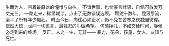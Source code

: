 生而为人，带着最原始的憧憬与向往。
不谙世事，也曾豪言壮语，自信可散发万丈光芒。
一路走来，稀里糊涂，点击了无数错误选项。
蹉跎十数年，屁滚尿流，磨平了所有年少痴狂。
时至今日，向往心如止水，仍不免在苦寒之夜独自彷徨。
恍然大悟，世间一切谎言，最残忍的叫做希望。
何须挣扎，不如交给时间，静候必定到来的终场。
反正，人之一生，无非——
暴力、花朵、孩童、女人、友谊与死亡。